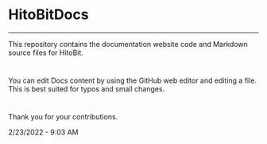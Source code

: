 # HitoBitDocs
***
This repository contains the documentation website code and Markdown source files for HitoBit.
#
<!--- You can find the online version of the HitoBit documentation at 
[help.HitoBit.com/docs](https://HitoBit.com/docs) -->

#
You can edit Docs content by using the GitHub web editor and editing a file. This is best suited for typos and small changes.
#
Thank you for your contributions.

2/23/2022 - 9:03 AM